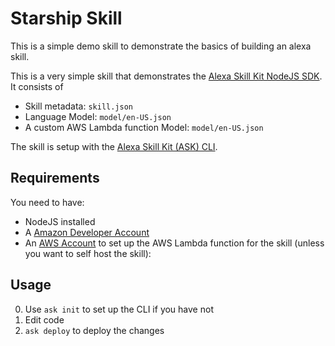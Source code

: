# Starship Skill

This is a simple demo skill to demonstrate the basics of building an alexa skill. 

This is a very simple skill that demonstrates the [Alexa Skill Kit NodeJS SDK](https://github.com/alexa/alexa-skills-kit-sdk-for-nodejs). It consists of

- Skill metadata: `skill.json`
- Language Model: `model/en-US.json`
- A custom AWS Lambda function Model: `model/en-US.json`

The skill is setup with the [Alexa Skill Kit (ASK) CLI](https://developer.amazon.com/docs/smapi/quick-start-alexa-skills-kit-command-line-interface.html). 


## Requirements 

You need to have:

- NodeJS installed 
- A [Amazon Developer Account](http://developer.amazon.com)
- An [AWS Account](http://aws.amazon.com) to set up the AWS Lambda function for the skill (unless you want to self host the skill): 

## Usage

0. Use `ask init` to set up the CLI if you have not
1. Edit code
2. `ask deploy` to deploy the changes 

